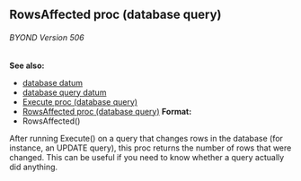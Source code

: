 ## RowsAffected proc (database query) 
###### BYOND Version 506
**See also:**
*   [database datum](/ref/database.md) 
*   [database query datum](/ref/database/query.md) 
*   [Execute proc (database query)](/ref/database/query/proc/Execute.md) 
*   [RowsAffected proc (database
    query)](/ref/database/query/proc/RowsAffected.md) <!-- -->
**Format:**
*   RowsAffected()


After running Execute() on a query that changes rows in the
database (for instance, an UPDATE query), this proc returns the number
of rows that were changed. This can be useful if you need to know
whether a query actually did anything.
